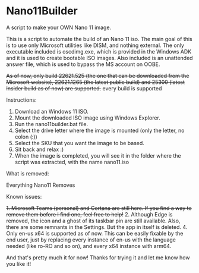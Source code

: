 # Nano11Builder

A script to make your OWN Nano 11 image.

This is a script to automate the build of an Nano 11 iso.
The main goal of this is to use only Microsoft utilities like DISM, and nothing external. The only executable included is oscdimg.exe, which is provided in the Windows ADK and it is used to create bootable ISO images. Also included is an unattended answer file, which is used to bypass the MS account on OOBE.

~~As of now, only build 22621.525 (the one that can be downloaded from the Microsoft website), 22621.1265 (the latest public build) and 25300 (latest Insider build as of now) are supported.~~ every build is supported

Instructions:

1. Download an Windows 11 ISO.
2. Mount the downloaded ISO image using Windows Explorer.
3. Run the nano11builder.bat file.
4. Select the drive letter where the image is mounted (only the letter, no colon (:))
5. Select the SKU that you want the image to be based.
6. Sit back and relax :)
7. When the image is completed, you will see it in the folder where the script was extracted, with the name nano11.iso

What is removed:

Everything Nano11 Removes

Known issues:

~~1. Microsoft Teams (personal) and Cortana are still here. If you find a way to remove them before I find one, feel free to help!~~
2. Although Edge is removed, the icon and a ghost of its taskbar pin are still available. Also, there are some remnants in the Settings. But the app in itself is deleted.
4. Only en-us x64 is supported as of now. This can be easily fixable by the end user, just by replacing every instance of en-us with the language needed (like ro-RO and so on), and every x64 instance with arm64.

And that's pretty much it for now!
Thanks for trying it and let me know how you like it!
